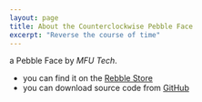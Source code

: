 ```yaml
---
layout: page
title: About the Counterclockwise Pebble Face
excerpt: "Reverse the course of time"
---
```


a Pebble Face by _MFU Tech_.

- you can find it on the [Rebble Store](https://apps.rebble.io/en_US/application/54f8bb4cd66ea8fa1e00008e)
- you can download source code from [GitHub](https://github.com/mfutech/PF-counterclockwise)
